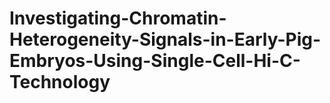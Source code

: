 # Investigating-Chromatin-Heterogeneity-Signals-in-Early-Pig-Embryos-Using-Single-Cell-Hi-C-Technology